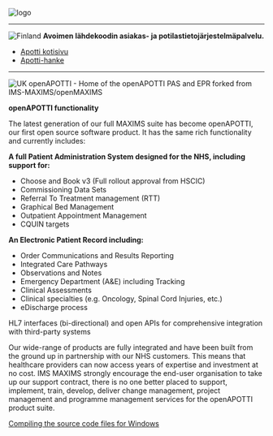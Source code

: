 
![logo](http://www.designmantic.com/create_thumb?id=1239&company=openApotti&slogan=&variant=1)

---

![Finland](http://www.saimaanlaguuni.fi/fi.gif)
**Avoimen lähdekoodin asiakas- ja potilastietojärjestelmäpalvelu.**

* [Apotti kotisivu](http://www.hel.fi/hki/apotti/fi/Etusivu)
* [Apotti-hanke](https://fi.wikipedia.org/wiki/Apotti-hanke)

---

![UK](http://konffa.com/img/flag-uk-small.jpg)
openAPOTTI - Home of the openAPOTTI PAS and EPR forked from IMS-MAXIMS/openMAXIMS


**openAPOTTI functionality**

The latest generation of our full MAXIMS suite has become openAPOTTI, our first open source software product. It has the same rich functionality and currently includes:

**A full Patient Administration System designed for the NHS, including support for:**

*  Choose and Book v3 (Full rollout approval from HSCIC)
*  Commissioning Data Sets
*  Referral To Treatment management (RTT)
*  Graphical Bed Management
*  Outpatient Appointment Management
*  CQUIN targets


**An Electronic Patient Record including:**

*  Order Communications and Results Reporting
*  Integrated Care Pathways
*  Observations and Notes
*  Emergency Department (A&E) including Tracking
*  Clinical Assessments
*  Clinical specialties (e.g. Oncology, Spinal Cord Injuries, etc.)
*  eDischarge process


HL7 interfaces (bi-directional) and open APIs for comprehensive integration with third-party systems

Our wide-range of products are fully integrated and have been built from the ground up in partnership with our NHS customers. This means that healthcare providers can now access years of expertise and investment at no cost. IMS MAXIMS strongly encourage the end-user organisation to take up our support contract, there is no one better placed to support, implement, train, develop, deliver change management, project management and programme management services for the openAPOTTI product suite.

[Compiling the source code files for Windows](https://github.com/oopcell/openApotti/blob/master/Source%20Library/README.TXT)
